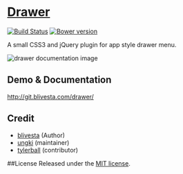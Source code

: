 # [Drawer](http://blivesta.github.io/drawer)

[![Build Status](http://img.shields.io/travis/blivesta/drawer.svg)](https://travis-ci.org/blivesta/drawer)
[![Bower version](http://img.shields.io/bower/v/drawer.svg)](http://badge.fury.io/bo/drawer) 

A small CSS3 and jQuery plugin for app style drawer menu.

![drawer documentation image](./docs/images/drawer-sample.gif)

## Demo & Documentation
http://git.blivesta.com/drawer/

## Credit
- [blivesta](http://blivesta.com) (Author)
- [ungki](http://markquery.com/) (maintainer)
- [tylerball](http://www.tylerball.net/) (contributor)

##License
Released under the [MIT license](https://github.com/blivesta/drawer/blob/master/LICENSE.md).